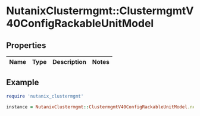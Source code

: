 # NutanixClustermgmt::ClustermgmtV40ConfigRackableUnitModel

## Properties

| Name | Type | Description | Notes |
| ---- | ---- | ----------- | ----- |

## Example

```ruby
require 'nutanix_clustermgmt'

instance = NutanixClustermgmt::ClustermgmtV40ConfigRackableUnitModel.new()
```

